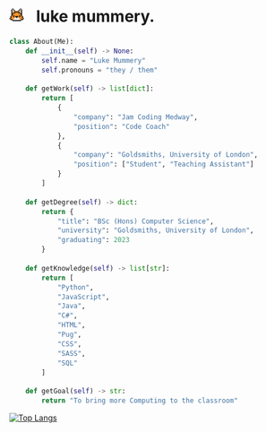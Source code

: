 <h1><img src="foxicon.png" height="26pt" style="margin-right: 15px">      luke mummery.</h1>

```python
class About(Me):
	def __init__(self) -> None:
		self.name = "Luke Mummery"
		self.pronouns = "they / them"

	def getWork(self) -> list[dict]:
		return [
			{
				"company": "Jam Coding Medway",
				"position": "Code Coach"
			},
			{
				"company": "Goldsmiths, University of London",
				"position": ["Student", "Teaching Assistant"]
			}
		]
	
	def getDegree(self) -> dict:
		return {
			"title": "BSc (Hons) Computer Science",
			"university": "Goldsmiths, University of London",
			"graduating": 2023
		}
	
	def getKnowledge(self) -> list[str]:
		return [
			"Python",
			"JavaScript",
			"Java",
			"C#",
			"HTML",
			"Pug",
			"CSS",
			"SASS",
			"SQL"
		]
	
	def getGoal(self) -> str:
		return "To bring more Computing to the classroom"
```

[![Top Langs](https://github-readme-stats.vercel.app/api/top-langs/?username=lmummery)](https://github.com/anuraghazra/github-readme-stats)

<!---
lmummery/lmummery is a ✨ special ✨ repository because its `README.md` (this file) appears on your GitHub profile.
You can click the Preview link to take a look at your changes.
--->
